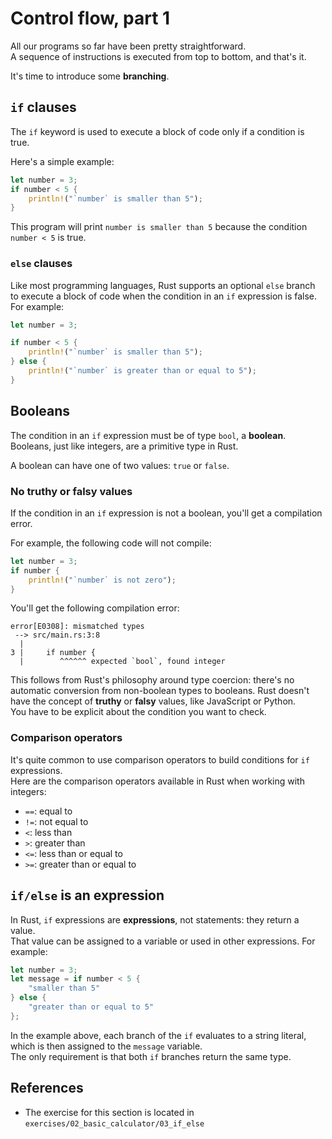 # Control flow, part 1

All our programs so far have been pretty straightforward.  
A sequence of instructions is executed from top to bottom, and that's it.

It's time to introduce some **branching**.

## `if` clauses

The `if` keyword is used to execute a block of code only if a condition is true.

Here's a simple example:

```rust
let number = 3;
if number < 5 {
    println!("`number` is smaller than 5");
}
```

This program will print `number is smaller than 5` because the condition `number < 5` is true.

### `else` clauses

Like most programming languages, Rust supports an optional `else` branch to execute a block of code when the condition in an
`if` expression is false.  
For example:

```rust
let number = 3;

if number < 5 {
    println!("`number` is smaller than 5");
} else {
    println!("`number` is greater than or equal to 5");
}
```

## Booleans

The condition in an `if` expression must be of type `bool`, a **boolean**.  
Booleans, just like integers, are a primitive type in Rust.

A boolean can have one of two values: `true` or `false`.

### No truthy or falsy values

If the condition in an `if` expression is not a boolean, you'll get a compilation error.

For example, the following code will not compile:

```rust
let number = 3;
if number {
    println!("`number` is not zero");
}
```

You'll get the following compilation error:

```text
error[E0308]: mismatched types
 --> src/main.rs:3:8
  |
3 |     if number {
  |        ^^^^^^ expected `bool`, found integer
```

This follows from Rust's philosophy around type coercion: there's no automatic conversion from non-boolean types to booleans.
Rust doesn't have the concept of **truthy** or **falsy** values, like JavaScript or Python.  
You have to be explicit about the condition you want to check.

### Comparison operators

It's quite common to use comparison operators to build conditions for `if` expressions.  
Here are the comparison operators available in Rust when working with integers:

- `==`: equal to
- `!=`: not equal to
- `<`: less than
- `>`: greater than
- `<=`: less than or equal to
- `>=`: greater than or equal to

## `if/else` is an expression

In Rust, `if` expressions are **expressions**, not statements: they return a value.  
That value can be assigned to a variable or used in other expressions. For example:

```rust
let number = 3;
let message = if number < 5 {
    "smaller than 5"
} else {
    "greater than or equal to 5"
};
```

In the example above, each branch of the `if` evaluates to a string literal, 
which is then assigned to the `message` variable.  
The only requirement is that both `if` branches return the same type.


## References

- The exercise for this section is located in `exercises/02_basic_calculator/03_if_else`